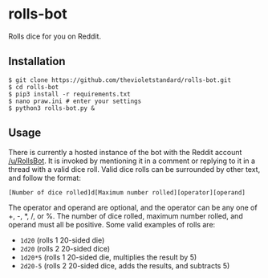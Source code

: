 # rolls-bot
Rolls dice for you on Reddit.

## Installation
```
$ git clone https://github.com/thevioletstandard/rolls-bot.git
$ cd rolls-bot
$ pip3 install -r requirements.txt
$ nano praw.ini # enter your settings
$ python3 rolls-bot.py &
```
## Usage

There is currently a hosted instance of the bot with the Reddit account [/u/RollsBot](https://www.reddit.com/u/rollsbot). It is invoked by mentioning it in a comment or replying to it in a thread with a valid dice roll. Valid dice rolls can be surrounded by other text, and follow the format:

`[Number of dice rolled]d[Maximum number rolled][operator][operand]`

The operator and operand are optional, and the operator can be any one of +, -, \*, /, or %. The number of dice rolled, maximum number rolled, and operand must all be positive. Some valid examples of rolls are:

- `1d20` (rolls 1 20-sided die)
- `2d20` (rolls 2 20-sided dice)
- `1d20*5` (rolls 1 20-sided die, multiplies the result by 5)
- `2d20-5` (rolls 2 20-sided dice, adds the results, and subtracts 5)
